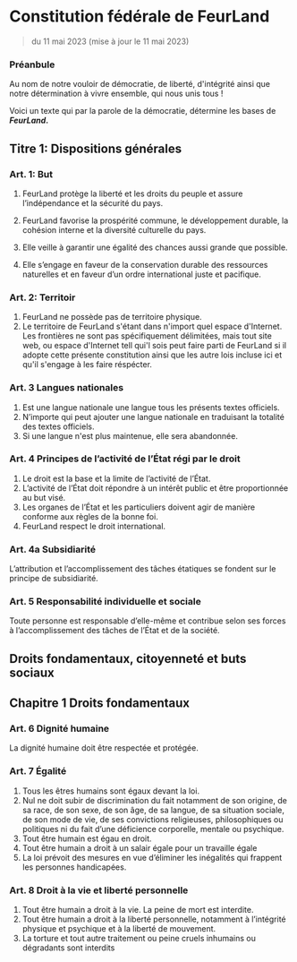 # Constitution fédérale de FeurLand


> du 11 mai 2023 (mise à jour le 11 mai 2023)



### Préanbule


Au nom de notre vouloir de démocratie, de liberté, d'intégrité ainsi que notre détermination à vivre ensemble, qui nous unis tous !



Voici un texte qui par la parole de la démocratie, détermine les bases de __*FeurLand*.__



## Titre 1: Dispositions générales



### Art. 1: But


1. FeurLand protège la liberté et les droits du peuple et assure l’indépendance et la sécurité du pays.


2. FeurLand favorise la prospérité commune, le développement durable, la cohésion interne et la diversité culturelle du pays.


3. Elle veille à garantir une égalité des chances aussi grande que possible.


4. Elle s’engage en faveur de la conservation durable des ressources naturelles et en faveur d’un ordre international juste et pacifique.


### Art. 2: Territoir


1. FeurLand ne possède pas de territoire physique. 
2. Le territoire de FeurLand s'étant dans n'import quel espace d'Internet. Les frontières ne sont pas spécifiquement délimitées, mais tout site web, ou espace d'Internet tell qui'l sois peut faire parti de FeurLand si il adopte cette présente constitution ainsi que les autre lois incluse ici et qu'il s'engage à les faire réspécter.


### Art. 3 Langues nationales

1. Est une langue nationale une langue tous les présents textes officiels. 
2. N’importe qui peut ajouter une langue nationale en traduisant la totalité des textes officiels.
3. Si une langue n'est plus maintenue, elle sera abandonnée.

### Art. 4 Principes de l’activité de l’État régi par le droit
1. Le droit est la base et la limite de l’activité de l’État.
2. L’activité de l’État doit répondre à un intérêt public et être proportionnée au but
visé.
3. Les organes de l’État et les particuliers doivent agir de manière conforme aux
règles de la bonne foi.
4. FeurLand respect le droit international.

### Art. 4a Subsidiarité
L’attribution et l’accomplissement des tâches étatiques se fondent sur le principe de
subsidiarité.

### Art. 5 Responsabilité individuelle et sociale
Toute personne est responsable d’elle-même et contribue selon ses forces à l’accomplissement des tâches de l’État et de la société.

## Droits fondamentaux, citoyenneté et buts sociaux
## Chapitre 1 Droits fondamentaux

### Art. 6 Dignité humaine
La dignité humaine doit être respectée et protégée.

### Art. 7 Égalité
1. Tous les êtres humains sont égaux devant la loi.
2. Nul ne doit subir de discrimination du fait notamment de son origine, de sa race, de son sexe, de son âge, de sa langue, de sa situation sociale, de son mode de vie, de ses convictions religieuses, philosophiques ou politiques ni du fait d’une déficience corporelle, mentale ou psychique.
3. Tout être humain est égau en droit.
4. Tout être humain a droit à un salair égale pour un travaille égale
5. La loi prévoit des mesures en vue d’éliminer les inégalités qui frappent les personnes handicapées.

### Art. 8 Droit à la vie et liberté personnelle
1. Tout être humain a droit à la vie. La peine de mort est interdite.
2. Tout être humain a droit à la liberté personnelle, notamment à l’intégrité physique et psychique et à la liberté de mouvement.
3. La torture et tout autre traitement ou peine cruels inhumains ou dégradants sont interdits
